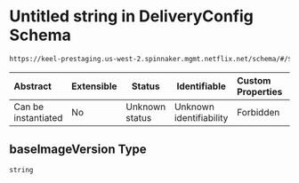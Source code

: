 # Untitled string in DeliveryConfig Schema

```txt
https://keel-prestaging.us-west-2.spinnaker.mgmt.netflix.net/schema/#/$defs/VirtualMachineImage/properties/baseImageVersion
```




| Abstract            | Extensible | Status         | Identifiable            | Custom Properties | Additional Properties | Access Restrictions | Defined In                                                    |
| :------------------ | ---------- | -------------- | ----------------------- | :---------------- | --------------------- | ------------------- | ------------------------------------------------------------- |
| Can be instantiated | No         | Unknown status | Unknown identifiability | Forbidden         | Allowed               | none                | [keel.schema.json\*](keel.schema.json "open original schema") |

## baseImageVersion Type

`string`
